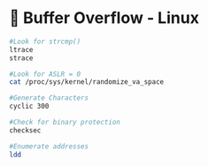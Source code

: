 # 🌆 Buffer Overflow - Linux

```bash
#Look for strcmp()
ltrace
strace

#Look for ASLR = 0
cat /proc/sys/kernel/randomize_va_space

#Generate Characters
cyclic 300

#Check for binary protection
checksec

#Enumerate addresses
ldd

```
